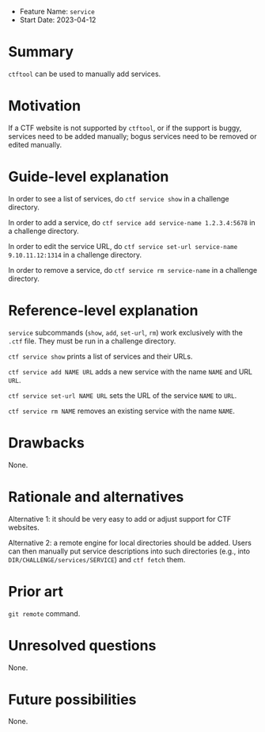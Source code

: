 - Feature Name: `service`
- Start Date: 2023-04-12

# Summary
[summary]: #summary

`ctftool` can be used to manually add services.

# Motivation
[motivation]: #motivation

If a CTF website is not supported by `ctftool`, or if the support is buggy, services need to be added manually; bogus
services need to be removed or edited manually.

# Guide-level explanation
[guide-level-explanation]: #guide-level-explanation

In order to see a list of services, do `ctf service show` in a challenge directory.

In order to add a service, do `ctf service add service-name 1.2.3.4:5678` in a challenge directory.

In order to edit the service URL, do `ctf service set-url service-name 9.10.11.12:1314` in a challenge directory.

In order to remove a service, do `ctf service rm service-name` in a challenge directory.

# Reference-level explanation
[reference-level-explanation]: #reference-level-explanation

`service` subcommands (`show`, `add`, `set-url`, `rm`) work exclusively with the `.ctf` file. They must be run in a
challenge directory.

`ctf service show` prints a list of services and their URLs.

`ctf service add NAME URL` adds a new service with the name `NAME` and URL `URL`.

`ctf service set-url NAME URL` sets the URL of the service `NAME` to `URL`.

`ctf service rm NAME` removes an existing service with the name `NAME`.

# Drawbacks
[drawbacks]: #drawbacks

None.

# Rationale and alternatives
[rationale-and-alternatives]: #rationale-and-alternatives

Alternative 1: it should be very easy to add or adjust support for CTF websites.

Alternative 2: a remote engine for local directories should be added. Users can then manually put service descriptions
into such directories (e.g., into `DIR/CHALLENGE/services/SERVICE`) and `ctf fetch` them.

# Prior art
[prior-art]: #prior-art

`git remote` command.

# Unresolved questions
[unresolved-questions]: #unresolved-questions

None.

# Future possibilities
[future-possibilities]: #future-possibilities

None.
